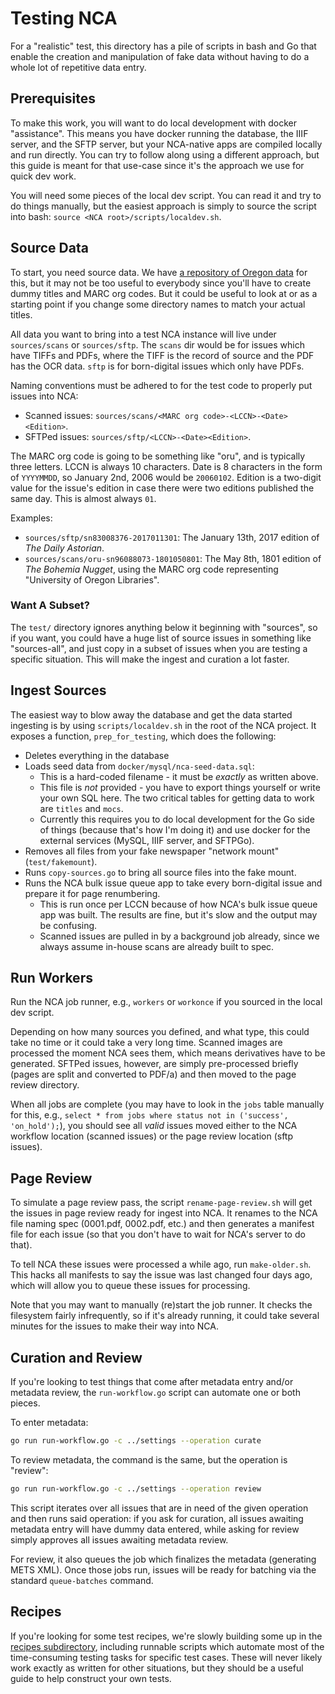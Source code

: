 # Testing NCA

For a "realistic" test, this directory has a pile of scripts in bash and Go
that enable the creation and manipulation of fake data without having to do a
whole lot of repetitive data entry.

## Prerequisites

To make this work, you will want to do local development with docker
"assistance". This means you have docker running the database, the IIIF server,
and the SFTP server, but your NCA-native apps are compiled locally and run
directly. You can try to follow along using a different approach, but this
guide is meant for that use-case since it's the approach we use for quick dev
work.

You will need some pieces of the local dev script. You can read it and try to
do things manually, but the easiest approach is simply to source the script
into bash: `source <NCA root>/scripts/localdev.sh`.

## Source Data

To start, you need source data. We have [a repository of Oregon data][1] for
this, but it may not be too useful to everybody since you'll have to create
dummy titles and MARC org codes. But it could be useful to look at or as a
starting point if you change some directory names to match your actual titles.

[1]: <https://github.com/uoregon-libraries/nca-test-data>

All data you want to bring into a test NCA instance will live under
`sources/scans` or `sources/sftp`. The `scans` dir would be for issues which
have TIFFs and PDFs, where the TIFF is the record of source and the PDF has the
OCR data. `sftp` is for born-digital issues which only have PDFs.

Naming conventions must be adhered to for the test code to properly put issues into NCA:

- Scanned issues: `sources/scans/<MARC org code>-<LCCN>-<Date><Edition>`.
- SFTPed issues: `sources/sftp/<LCCN>-<Date><Edition>`.

The MARC org code is going to be something like "oru", and is typically three
letters. LCCN is always 10 characters. Date is 8 characters in the form of
`YYYYMMDD`, so January 2nd, 2006 would be `20060102`. Edition is a two-digit
value for the issue's edition in case there were two editions published the
same day. This is almost always `01`.

Examples:

- `sources/sftp/sn83008376-2017011301`: The January 13th, 2017 edition of *The
  Daily Astorian*.
- `sources/scans/oru-sn96088073-1801050801`: The May 8th, 1801 edition of *The
  Bohemia Nugget*, using the MARC org code representing "University of Oregon
  Libraries".

### Want A Subset?

The `test/` directory ignores anything below it beginning with "sources", so if
you want, you could have a huge list of source issues in something like
"sources-all", and just copy in a subset of issues when you are testing a
specific situation. This will make the ingest and curation a lot faster.

## Ingest Sources

The easiest way to blow away the database and get the data started ingesting is
by using `scripts/localdev.sh` in the root of the NCA project. It exposes a
function, `prep_for_testing`, which does the following:

- Deletes everything in the database
- Loads seed data from `docker/mysql/nca-seed-data.sql`:
  - This is a hard-coded filename - it must be *exactly* as written above.
  - This file is *not* provided - you have to export things yourself or write
    your own SQL here. The two critical tables for getting data to work are
    `titles` and `mocs`.
  - Currently this requires you to do local development for the Go side of
    things (because that's how I'm doing it) and use docker for the external
    services (MySQL, IIIF server, and SFTPGo).
- Removes all files from your fake newspaper "network mount"
  (`test/fakemount`).
- Runs `copy-sources.go` to bring all source files into the fake mount.
- Runs the NCA bulk issue queue app to take every born-digital issue and
  prepare it for page renumbering.
  - This is run once per LCCN because of how NCA's bulk issue queue app was
    built. The results are fine, but it's slow and the output may be confusing.
  - Scanned issues are pulled in by a background job already, since we always
    assume in-house scans are already built to spec.

## Run Workers

Run the NCA job runner, e.g., `workers` or `workonce` if you sourced in the
local dev script.

Depending on how many sources you defined, and what type, this could take no
time or it could take a very long time. Scanned images are processed the moment
NCA sees them, which means derivatives have to be generated. SFTPed issues,
however, are simply pre-processed briefly (pages are split and converted to
PDF/a) and then moved to the page review directory.

When all jobs are complete (you may have to look in the `jobs` table manually
for this, e.g., `select * from jobs where status not in ('success',
'on_hold');`), you should see all *valid* issues moved either to the NCA
workflow location (scanned issues) or the page review location (sftp issues).

## Page Review

To simulate a page review pass, the script `rename-page-review.sh` will get the
issues in page review ready for ingest into NCA. It renames to the NCA file
naming spec (0001.pdf, 0002.pdf, etc.) and then generates a manifest file for
each issue (so that you don't have to wait for NCA's server to do that).

To tell NCA these issues were processed a while ago, run `make-older.sh`. This
hacks all manifests to say the issue was last changed four days ago, which will
allow you to queue these issues for processing.

Note that you may want to manually (re)start the job runner. It checks the
filesystem fairly infrequently, so if it's already running, it could take
several minutes for the issues to make their way into NCA.

## Curation and Review

If you're looking to test things that come after metadata entry and/or metadata
review, the `run-workflow.go` script can automate one or both pieces.

To enter metadata:

```bash
go run run-workflow.go -c ../settings --operation curate
```

To review metadata, the command is the same, but the operation is
"review":

```bash
go run run-workflow.go -c ../settings --operation review
```

This script iterates over all issues that are in need of the given operation
and then runs said operation: if you ask for curation, all issues awaiting
metadata entry will have dummy data entered, while asking for review simply
approves all issues awaiting metadata review.

For review, it also queues the job which finalizes the metadata (generating
METS XML). Once those jobs run, issues will be ready for batching via the
standard `queue-batches` command.

## Recipes

If you're looking for some test recipes, we're slowly building some up in the
[recipes subdirectory](./recipes), including runnable scripts which automate
most of the time-consuming testing tasks for specific test cases. These will
never likely work exactly as written for other situations, but they should be a
useful guide to help construct your own tests.
